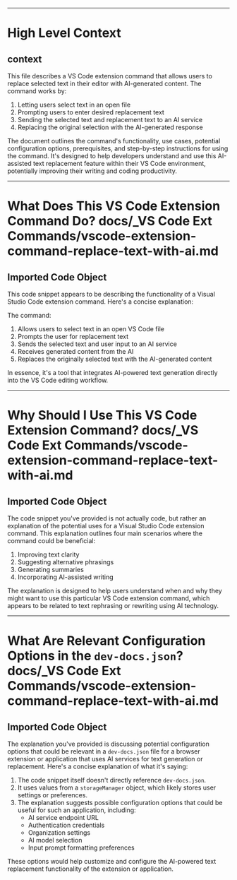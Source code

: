 

  ---
# High Level Context
## context
This file describes a VS Code extension command that allows users to replace selected text in their editor with AI-generated content. The command works by:

1. Letting users select text in an open file
2. Prompting users to enter desired replacement text
3. Sending the selected text and replacement text to an AI service
4. Replacing the original selection with the AI-generated response

The document outlines the command's functionality, use cases, potential configuration options, prerequisites, and step-by-step instructions for using the command. It's designed to help developers understand and use this AI-assisted text replacement feature within their VS Code environment, potentially improving their writing and coding productivity.

---
# What Does This VS Code Extension Command Do? docs/_VS Code Ext Commands/vscode-extension-command-replace-text-with-ai.md
## Imported Code Object
This code snippet appears to be describing the functionality of a Visual Studio Code extension command. Here's a concise explanation:

The command:
1. Allows users to select text in an open VS Code file
2. Prompts the user for replacement text
3. Sends the selected text and user input to an AI service
4. Receives generated content from the AI
5. Replaces the originally selected text with the AI-generated content

In essence, it's a tool that integrates AI-powered text generation directly into the VS Code editing workflow.

---
# Why Should I Use This VS Code Extension Command? docs/_VS Code Ext Commands/vscode-extension-command-replace-text-with-ai.md
## Imported Code Object
The code snippet you've provided is not actually code, but rather an explanation of the potential uses for a Visual Studio Code extension command. This explanation outlines four main scenarios where the command could be beneficial:

1. Improving text clarity
2. Suggesting alternative phrasings
3. Generating summaries
4. Incorporating AI-assisted writing

The explanation is designed to help users understand when and why they might want to use this particular VS Code extension command, which appears to be related to text rephrasing or rewriting using AI technology.

---
# What Are Relevant Configuration Options in the `dev-docs.json`? docs/_VS Code Ext Commands/vscode-extension-command-replace-text-with-ai.md
## Imported Code Object
The explanation you've provided is discussing potential configuration options that could be relevant in a `dev-docs.json` file for a browser extension or application that uses AI services for text generation or replacement. Here's a concise explanation of what it's saying:

1. The code snippet itself doesn't directly reference `dev-docs.json`.
2. It uses values from a `storageManager` object, which likely stores user settings or preferences.
3. The explanation suggests possible configuration options that could be useful for such an application, including:
   - AI service endpoint URL
   - Authentication credentials
   - Organization settings
   - AI model selection
   - Input prompt formatting preferences

These options would help customize and configure the AI-powered text replacement functionality of the extension or application.

  